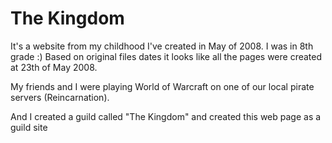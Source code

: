 # The Kingdom
It's a website from my childhood I've created in May of 2008. I was in 8th grade :)
Based on original files dates it looks like all the pages were created at 23th of May 2008. 

My friends and I were playing World of Warcraft on one of our local pirate servers (Reincarnation).

And I created a guild called "The Kingdom" and created this web page as a guild site  
